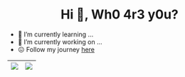 <!--
**viensea1106/viensea1106** is a ✨ _special_ ✨ repository because its `README.md` (this file) appears on your GitHub profile.
### Hi there 👋

Here are some ideas to get you started:

- 🔭 I’m currently working on ...
- 🌱 I’m currently learning ...
- 👯 I’m looking to collaborate on ...
- 🤔 I’m looking for help with ...
- 💬 Ask me about ...
- 📫 How to reach me: ...
- 😄 Pronouns: ...
- ⚡ Fun fact: ...
-->

<h1 align="center">Hi 👋, Wh0 4r3 y0u?</h1>

- 🌱 I’m currently learning ...
- 🔭 I’m currently working on ...
- 😖 Follow my journey [here](https://viensea1106.github.io/)

| <img src="https://github-readme-stats.vercel.app/api?username=viensea1106&show_icons=true&theme=transparent"> | <img src="https://github-readme-stats.vercel.app/api/top-langs/?username=viensea1106&layout=compact&theme=transparent&langs_count=10"> |
| ------------- | ------------- |
